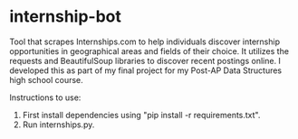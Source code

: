 # internship-bot

Tool that scrapes Internships.com to help individuals discover internship opportunities in geographical areas and fields of their choice. It utilizes the requests and BeautifulSoup libraries to discover recent postings online. I developed this as part of my final project for my Post-AP Data Structures high school course.

Instructions to use:
1. First install dependencies using "pip install -r requirements.txt".
2. Run internships.py.
